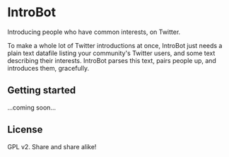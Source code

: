IntroBot
========

Introducing people who have common interests, on Twitter.

To make a whole lot of Twitter introductions at once, IntroBot just needs a plain text datafile listing your community's Twitter users, and some text describing their interests. IntroBot parses this text, pairs people up, and introduces them, gracefully. 

## Getting started

...coming soon...

## License

GPL v2. Share and share alike!
